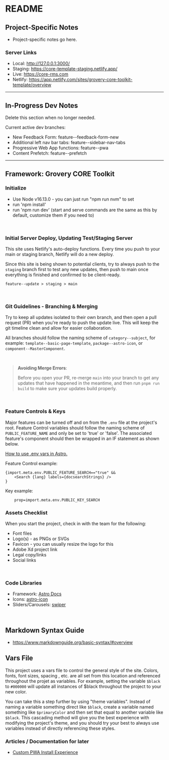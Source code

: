 # README

## Project-Specific Notes
* Project-specific notes go here.

### Server Links
* Local: http://127.0.0.1:3000/
* Staging: https://core-template-staging.netlify.app/
* Live: https://core-rms.com
* Netlify: https://app.netlify.com/sites/grovery-core-toolkit-template/overview


---


## In-Progress Dev Notes
Delete this section when no longer needed.

Current active dev branches:
* New Feedback Form: feature--feedback-form-new
* Additional left nav bar tabs: feature--sidebar-nav-tabs
* Progressive Web App functions: feature--pwa
* Content Prefetch: feature--prefetch

---


## Framework: Grovery CORE Toolkit


### Initialize
* Use Node v16.13.0 - you can just run "npm run nvm" to set
* run 'npm install'
* run 'npm run dev' (start and serve commands are the same as this by default, customize them if you need to)

<br/>

### Initial Server Deploy, Updating Test/Staging Server
This site uses Netlify's auto-deploy functions.  Every time you push to your main or staging branch, Netlify will do a new deploy.  

Since this site is being shown to potential clients, try to always push to the `staging` branch first to test any new updates, then push to main once everything is finished and confirmed to be client-ready.

`feature--update > staging > main`

<br/>

### Git Guidelines - Branching & Merging
Try to keep all updates isolated to their own branch, and then open a pull request (PR) when you're ready to push the update live.  This will keep the git timeline clean and allow for easier collaboration.

All branches should follow the naming scheme of `category--subject`, for example: `template--basic-page-template`, `package--astro-icon`, or `component--MasterComponent`.  

<br/>

>**Avoiding Merge Errors**: 
>
>Before you open your PR, re-merge `main` into your branch to get any updates that have happened in the meantime, and then run `pnpm run build` to make sure your updates build properly.  

<br/>

### Feature Controls & Keys
Major features can be turned off and on from the `.env` file at the project's root.  Feature Control variables should follow the naming scheme of `PUBLIC_FEATURE_NAME` and only be set to 'true' or 'false'.  The associated feature's component should then be wrapped in an IF statement as shown below.

[How to use .env vars in Astro.](https://docs.astro.build/en/guides/environment-variables/)

Feature Control example:
```
{import.meta.env.PUBLIC_FEATURE_SEARCH=="true" &&
	<Search {lang} labels={docsearchStrings} />
}
```

Key example:
```
	prop=import.meta.env.PUBLIC_KEY_SEARCH
```

### Assets Checklist
When you start the project, check in with the team for the following:
* Font files
* Logo(s) - as PNGs or SVGs
* Favicon - you can usually resize the logo for this
* Adobe Xd project link
* Legal copy/links
* Social links

<br/>

### Code Libraries
* Framework: [Astro Docs](https://github.com/withastro/docs)
* Icons: [astro-icon](https://github.com/natemoo-re/astro-icon#readme)
* Sliders/Carousels: [swiper](https://swiperjs.com/)

<br/>

## Markdown Syntax Guide
* https://www.markdownguide.org/basic-syntax/#overview

## Vars File
This project uses a vars file to control the general style of the site.  Colors, fonts, font sizes, spacing , etc. are all set from this location and referenced throughout the projet as variables.  For example, setting the variable `$black` to `#000000` will update all instances of $black throughout the project to your new color.  

You can take this a step further by using "theme variables".  Instead of naming a variable something direct like `$black`, create a variable named something like `$primaryColor` and then set that equal to another variable like `$black`.  This cascading method will give you the best experience with modifying the project's theme, and you should try your best to always use variables instead of directly referencing these styles.


### Articles / Documentation for later
- [Custom PWA Install Experience ](https://web.dev/customize-install/)